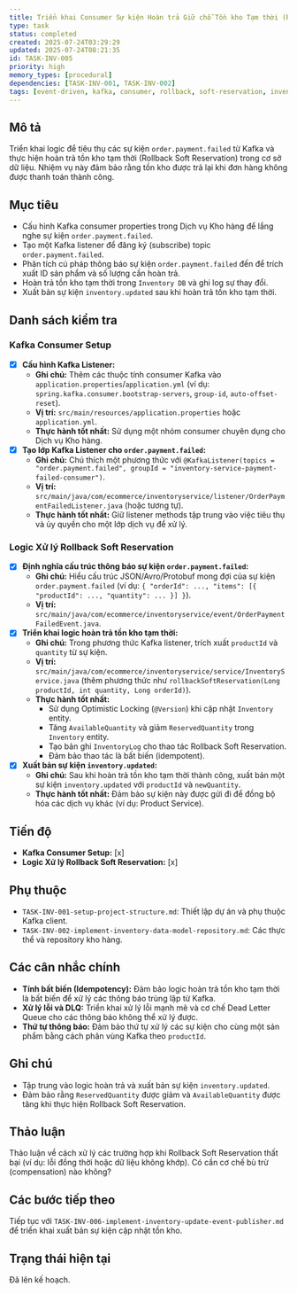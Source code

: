 ```yaml
---
title: Triển khai Consumer Sự kiện Hoàn trả Giữ chỗ Tồn kho Tạm thời (Rollback Soft Reservation)
type: task
status: completed
created: 2025-07-24T03:29:29
updated: 2025-07-24T08:21:35
id: TASK-INV-005
priority: high
memory_types: [procedural]
dependencies: [TASK-INV-001, TASK-INV-002]
tags: [event-driven, kafka, consumer, rollback, soft-reservation, inventory-service]
---
```


## Mô tả

Triển khai logic để tiêu thụ các sự kiện `order.payment.failed` từ Kafka và thực hiện hoàn trả tồn kho tạm thời (Rollback Soft Reservation) trong cơ sở dữ liệu. Nhiệm vụ này đảm bảo rằng tồn kho được trả lại khi đơn hàng không được thanh toán thành công.

## Mục tiêu

*   Cấu hình Kafka consumer properties trong Dịch vụ Kho hàng để lắng nghe sự kiện `order.payment.failed`.
*   Tạo một Kafka listener để đăng ký (subscribe) topic `order.payment.failed`.
*   Phân tích cú pháp thông báo sự kiện `order.payment.failed` đến để trích xuất ID sản phẩm và số lượng cần hoàn trả.
*   Hoàn trả tồn kho tạm thời trong `Inventory DB` và ghi log sự thay đổi.
*   Xuất bản sự kiện `inventory.updated` sau khi hoàn trả tồn kho tạm thời.

## Danh sách kiểm tra

### Kafka Consumer Setup
- [x] **Cấu hình Kafka Listener:**
    - **Ghi chú:** Thêm các thuộc tính consumer Kafka vào `application.properties`/`application.yml` (ví dụ: `spring.kafka.consumer.bootstrap-servers`, `group-id`, `auto-offset-reset`).
    - **Vị trí:** `src/main/resources/application.properties` hoặc `application.yml`.
    - **Thực hành tốt nhất:** Sử dụng một nhóm consumer chuyên dụng cho Dịch vụ Kho hàng.
- [x] **Tạo lớp Kafka Listener cho `order.payment.failed`:**
    - **Ghi chú:** Chú thích một phương thức với `@KafkaListener(topics = "order.payment.failed", groupId = "inventory-service-payment-failed-consumer")`.
    - **Vị trí:** `src/main/java/com/ecommerce/inventoryservice/listener/OrderPaymentFailedListener.java` (hoặc tương tự).
    - **Thực hành tốt nhất:** Giữ listener methods tập trung vào việc tiêu thụ và ủy quyền cho một lớp dịch vụ để xử lý.

### Logic Xử lý Rollback Soft Reservation
- [x] **Định nghĩa cấu trúc thông báo sự kiện `order.payment.failed`:**
    - **Ghi chú:** Hiểu cấu trúc JSON/Avro/Protobuf mong đợi của sự kiện `order.payment.failed` (ví dụ: `{ "orderId": ..., "items": [{ "productId": ..., "quantity": ... }] }`).
    - **Vị trí:** `src/main/java/com/ecommerce/inventoryservice/event/OrderPaymentFailedEvent.java`.
- [x] **Triển khai logic hoàn trả tồn kho tạm thời:**
    - **Ghi chú:** Trong phương thức Kafka listener, trích xuất `productId` và `quantity` từ sự kiện.
    - **Vị trí:** `src/main/java/com/ecommerce/inventoryservice/service/InventoryService.java` (thêm phương thức như `rollbackSoftReservation(Long productId, int quantity, Long orderId)`).
    - **Thực hành tốt nhất:**
        *   Sử dụng Optimistic Locking (`@Version`) khi cập nhật `Inventory` entity.
        *   Tăng `AvailableQuantity` và giảm `ReservedQuantity` trong `Inventory` entity.
        *   Tạo bản ghi `InventoryLog` cho thao tác Rollback Soft Reservation.
        *   Đảm bảo thao tác là bất biến (idempotent).
- [x] **Xuất bản sự kiện `inventory.updated`:**
    - **Ghi chú:** Sau khi hoàn trả tồn kho tạm thời thành công, xuất bản một sự kiện `inventory.updated` với `productId` và `newQuantity`.
    - **Thực hành tốt nhất:** Đảm bảo sự kiện này được gửi đi để đồng bộ hóa các dịch vụ khác (ví dụ: Product Service).

## Tiến độ

*   **Kafka Consumer Setup:** [x]
*   **Logic Xử lý Rollback Soft Reservation:** [x]

## Phụ thuộc

*   `TASK-INV-001-setup-project-structure.md`: Thiết lập dự án và phụ thuộc Kafka client.
*   `TASK-INV-002-implement-inventory-data-model-repository.md`: Các thực thể và repository kho hàng.

## Các cân nhắc chính

*   **Tính bất biến (Idempotency):** Đảm bảo logic hoàn trả tồn kho tạm thời là bất biến để xử lý các thông báo trùng lặp từ Kafka.
*   **Xử lý lỗi và DLQ:** Triển khai xử lý lỗi mạnh mẽ và cơ chế Dead Letter Queue cho các thông báo không thể xử lý được.
*   **Thứ tự thông báo:** Đảm bảo thứ tự xử lý các sự kiện cho cùng một sản phẩm bằng cách phân vùng Kafka theo `productId`.

## Ghi chú

*   Tập trung vào logic hoàn trả và xuất bản sự kiện `inventory.updated`.
*   Đảm bảo rằng `ReservedQuantity` được giảm và `AvailableQuantity` được tăng khi thực hiện Rollback Soft Reservation.

## Thảo luận

Thảo luận về cách xử lý các trường hợp khi Rollback Soft Reservation thất bại (ví dụ: lỗi đồng thời hoặc dữ liệu không khớp). Có cần cơ chế bù trừ (compensation) nào không?

## Các bước tiếp theo

Tiếp tục với `TASK-INV-006-implement-inventory-update-event-publisher.md` để triển khai xuất bản sự kiện cập nhật tồn kho.

## Trạng thái hiện tại

Đã lên kế hoạch.